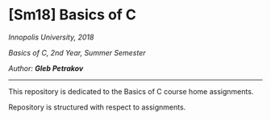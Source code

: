 # [Sm18] Basics of C

*Innopolis University, 2018*

*Basics of C, 2nd Year, Summer Semester*

*Author: **Gleb Petrakov***

---

This repository is dedicated to the Basics of C course home assignments.

Repository is structured with respect to assignments.
